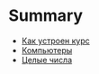 # Summary

- [Как устроен курс](./01-course.md)
- [Компьютеры](./02-computers.md)
- [Целые числа](./03-integers.md)
